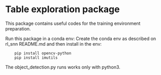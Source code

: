 # Table exploration package

This package contains useful codes for the training environment preparation.

Run this package in a conda env:
Create the conda env as described on rl_snn README.md and then install in the env:

```
	pip install opencv-python
	pip install imutils
```

The object_detection.py runs works only with python3. 